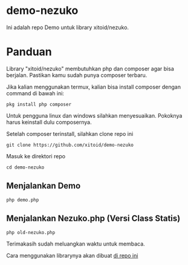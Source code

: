 # demo-nezuko
Ini adalah repo Demo untuk library xitoid/nezuko.

# Panduan
Library "xitoid/nezuko" membutuhkan php dan composer agar bisa berjalan. Pastikan kamu sudah punya composer terbaru.

Jika kalian menggunakan termux, kalian bisa install composer dengan command di bawah ini:

```shell
pkg install php composer
```

Untuk pengguna linux dan windows silahkan menyesuaikan. Pokoknya harus keinstall dulu composernya.

Setelah composer terinstall, silahkan clone repo ini

```shell
git clone https://github.com/xitoid/demo-nezuko
```

Masuk ke direktori repo

```shell
cd demo-nezuko
```
## Menjalankan Demo
```shell
php demo.php
```

## Menjalankan Nezuko.php (Versi Class Statis)
```shell
php old-nezuko.php
```

Terimakasih sudah meluangkan waktu untuk membaca.

Cara menggunakan librarynya akan dibuat [di repo ini](https://github.com/xitoid/nezuko)